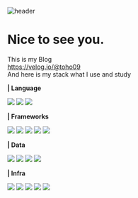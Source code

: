 ![header](https://capsule-render.vercel.app/api?type=waving&height=400&color=gruvbox&text=Touhou%20the%20engineer&fontColor=b3b3b3&fontSize=80)

# Nice to see you.
This is my Blog  
https://velog.io/@toho09  
And here is my stack what I use and study  

**| Language**  

<img src="https://img.shields.io/badge/Python-3776AB?style=for-the-badge&logo=python&logoColor=white"> <img src="https://img.shields.io/badge/C++-00599C?style=for-the-badge&logo=cplusplus&logoColor=white">  <img src="https://img.shields.io/badge/Java-ED8B00?style=for-the-badge&logo=openjdk&logoColor=white">

**| Frameworks**  

<img src="https://img.shields.io/badge/Django-092E20?style=for-the-badge&logo=django&logoColor=white"> <img src="https://img.shields.io/badge/FastAPI-009688?style=for-the-badge&logo=fastapi&logoColor=white"> <img src="https://img.shields.io/badge/SpringBoot-6DB33F?style=for-the-badge&logo=springboot&logoColor=white"> <img src="https://img.shields.io/badge/HDFS-66CCFF?style=for-the-badge&logo=apachehadoop&logoColor=white"> <img src="https://img.shields.io/badge/Spark-E25A1C?style=for-the-badge&logo=apachespark&logoColor=white">  

**| Data**  

<img src="https://img.shields.io/badge/PostgreSQL-4169E1?style=for-the-badge&logo=postgresql&logoColor=white"> <img src="https://img.shields.io/badge/MongoDB-47A248?style=for-the-badge&logo=mongodb&logoColor=white"> <img src="https://img.shields.io/badge/Redis-FF4438?style=for-the-badge&logo=redis&logoColor=white">  <img src="https://img.shields.io/badge/bigquery-669DF6?style=for-the-badge&logo=googlebigquery&logoColor=white">

**| Infra**  

<img src="https://img.shields.io/badge/AWS-232F3E?style=for-the-badge&logo=amazonwebservices&logoColor=white"> <img src="https://img.shields.io/badge/GCP-4285F4?style=for-the-badge&logo=googlecloud&logoColor=white"> <img src="https://img.shields.io/badge/Docker-2496ED?style=for-the-badge&logo=docker&logoColor=white"> <img src="https://img.shields.io/badge/Nginx-009639?style=for-the-badge&logo=nginx&logoColor=white"> <img src="https://img.shields.io/badge/airflow-017CEE?style=for-the-badge&logo=apacheairflow&logoColor=white">  


<!--
**touhou09/touhou09** is a ✨ _special_ ✨ repository because its `README.md` (this file) appears on your GitHub profile.

Here are some ideas to get you started:

- 🔭 I’m currently working on ...
- 🌱 I’m currently learning ...
- 👯 I’m looking to collaborate on ...
- 🤔 I’m looking for help with ...
- 💬 Ask me about ...
- 📫 How to reach me: ...
- 😄 Pronouns: ...
- ⚡ Fun fact: ...
-->
